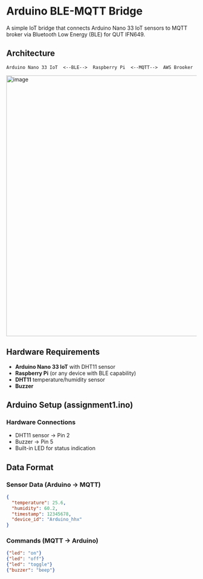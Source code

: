 # Arduino BLE-MQTT Bridge

A simple IoT bridge that connects Arduino Nano 33 IoT sensors to MQTT broker via Bluetooth Low Energy (BLE) for QUT IFN649.

## Architecture

```
Arduino Nano 33 IoT  <--BLE-->  Raspberry Pi  <--MQTT-->  AWS Brooker
```

<img width="1290" height="689" alt="image" src="https://github.com/user-attachments/assets/0622e8ca-6e39-47c5-bac7-0e8ddcf65bed" />


## Hardware Requirements

- **Arduino Nano 33 IoT** with DHT11 sensor
- **Raspberry Pi** (or any device with BLE capability)
- **DHT11** temperature/humidity sensor
- **Buzzer** 

## Arduino Setup (assignment1.ino)

### Hardware Connections
- DHT11 sensor → Pin 2
- Buzzer → Pin 5
- Built-in LED for status indication

## Data Format

### Sensor Data (Arduino → MQTT)
```json
{
  "temperature": 25.6,
  "humidity": 60.2,
  "timestamp": 12345678,
  "device_id": "Arduino_hhx"
}
```

### Commands (MQTT → Arduino)
```json
{"led": "on"}
{"led": "off"}
{"led": "toggle"}
{"buzzer": "beep"}
```
